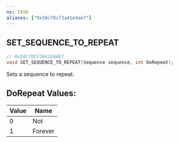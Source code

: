 ```yaml
---
ns: TASK
aliases: ["0x58c70cf3a41e4ae7"]
---
```

## SET_SEQUENCE_TO_REPEAT

```c
// 0x58C70CF3A41E4AE7
void SET_SEQUENCE_TO_REPEAT(Sequence sequence, int DoRepeat);
```

Sets a sequence to repeat.

## DoRepeat Values:
| Value | Name |
| --- | --- |
| 0 | Not |
| 1 | Forever |


